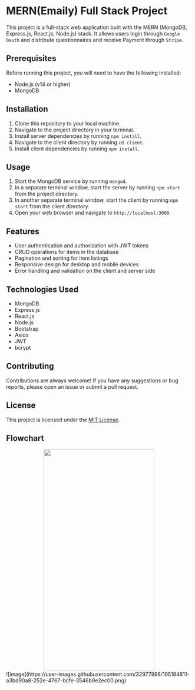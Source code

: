 # MERN(Emaily) Full Stack Project

This project is a full-stack web application built with the MERN (MongoDB, Express.js, React.js, Node.js) stack. It allows users login through `Google Oauth` and  distribute questionnaires and receive Payment through `Stripe`.

## Prerequisites

Before running this project, you will need to have the following installed:

- Node.js (v14 or higher)
- MongoDB

## Installation

1. Clone this repository to your local machine.
2. Navigate to the project directory in your terminal.
3. Install server dependencies by running `npm install`.
4. Navigate to the client directory by running `cd client`.
5. Install client dependencies by running `npm install`.

## Usage

1. Start the MongoDB service by running `mongod`.
2. In a separate terminal window, start the server by running `npm start` from the project directory.
3. In another separate terminal window, start the client by running `npm start` from the client directory.
4. Open your web browser and navigate to `http://localhost:3000`.

## Features

- User authentication and authorization with JWT tokens
- CRUD operations for items in the database
- Pagination and sorting for item listings
- Responsive design for desktop and mobile devices
- Error handling and validation on the client and server side

## Technologies Used

- MongoDB
- Express.js
- React.js
- Node.js
- Bootstrap
- Axios
- JWT
- bcrypt

## Contributing

Contributions are always welcome! If you have any suggestions or bug reports, please open an issue or submit a pull request.

## License

This project is licensed under the [MIT License](LICENSE).

## Flowchart

<center>
<img src="https://user-images.githubusercontent.com/32977998/195184811-a3bd90a8-252e-4767-bcfe-3546b9e2ec00.png"  width="300" height="600">
</center>
![image](https://user-images.githubusercontent.com/32977998/195184811-a3bd90a8-252e-4767-bcfe-3546b9e2ec00.png)

